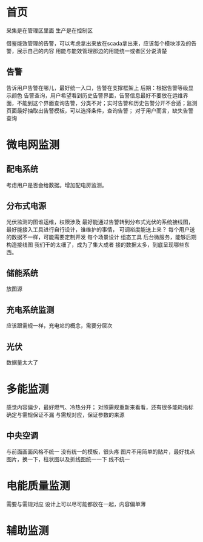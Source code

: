 # 首页
采集是在管理区里面
生产是在控制区

借鉴能效管理的告警，可以考虑拿出来放在scada拿出来，应该每个模块涉及的告警，展示自己的内容
用能与能效管理那边的用能统一或者区分说清楚


## 告警
告诉用户告警在哪儿，最好统一入口，告警在支撑框架上
后期：根据告警等级显示颜色
告警查询，用户希望看到历史告警界面，告警信息最好不要放在运维界面，不能到这个界面查询告警，分类不对；实时告警和历史告警分开不合适；监测页面最好抽取出告警模板，可以选择条件，查询告警；
对于用户而言，缺失告警查询
# 微电网监测

## 配电系统
考虑用户是否会给数据。增加配电房监测。
## 分布式电源
光伏监测的图谁运维，权限涉及
最好能通过告警转到分布式光伏的系统接线图，最好能接入工具进行自行设计，谁维护的事情，
可调裕度能送上来？
每个用户送的数据不一样，可能需要定制开发
每个场景设计
组态工具
后台微服务，能够后期构造接线图
我们干的太细了，成为了集大成者
接的数据太多，到底呈现哪些东西。

## 储能系统
放图源
## 充电系统监测
应该跟需规一样，充电站的概念，需要分层次
## 光伏
数据量太大了                                           

# 多能监测
感觉内容偏少，最好燃气、冷热分开；
对照需规重新来看看，还有很多能耗指标
确定与需规保证不漏
与需规对应，保证参数的来源

## 中央空调
与前面画面风格不统一
没有统一的模板，很头疼
图片不用简单的贴片，最好找点图片，换一下，柱状图以及折线图统一一下
线不统一

# 电能质量监测
需要与需规对应
设计上可以尽可能都放在一起，内容偏单薄
# 辅助监测
